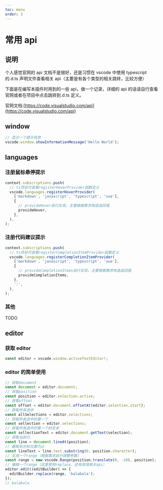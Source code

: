 ```yaml
---
toc: menu
order: 3
---
```


# 常用 api

## 说明

个人感觉官网的 api 文档不是很好，还是习惯在 vscode 中使用 typescript 的.d.ts 声明文件查看相关 api（主要是有各个类型的相关跳转，比较方便）

下面是在编写本插件时用到的一些 api，做一个记录，详细的 api 的话请自行查看官网或者在项目中点击跳转到.d.ts 定义。

官网文档:[https://code.visualstudio.com/api](https://code.visualstudio.com/api)

## window

```js
// 显示一个提示信息
vscode.window.showInformationMessage('Hello World');
```

## languages

### 注册鼠标悬停提示

```ts
context.subscriptions.push(
  // ts项目可查看registerHoverProvider函数定义
  vscode.languages.registerHoverProvider(
    ['markdown', 'javascript', 'typescript', 'vue'],
    {
      // provideHover自行实现，主要根据需求构造返回值
      provideHover,
    },
  ),
);
```

### 注册代码建议提示

```ts
context.subscriptions.push(
  // ts项目可查看registerCompletionItemProvider函数定义
  vscode.languages.registerCompletionItemProvider(
    ['markdown', 'javascript', 'typescript', 'vue'],
    {
      // provideCompletionItems自行实现，主要根据需求构造返回值
      provideCompletionItems,
    },
    ':',
  ),
);
```

### 其他

TODO

## editor

### 获取 editor

```ts
const editor = vscode.window.activeTextEditor!;
```

### editor 的简单使用

```ts
// 获取document
const document = editor.document;
// 获取position
const position = editor.selection.active;
// 获取offset
const offset = editor.document.offsetAt(editor.selection.start);
// 获取所有选中
const allSelections = editor.selections;
// 获取所有选中的第一个
const sellection = editor.selections;
// 获取所有选中的第一个的文本
const sellectionText = editor.document.getText(selection);
// 获取当前行
const line = document.lineAt(position);
// 截取到光标位置为止
const lineText = line.text.substring(0, position.character);
// 生成一个range（根据需求自行调整参数）
const range = new vscode.Range(position.translate(0, -10), position);
// 编辑一个range（这里使用replace，还有其他相关api）
editor.edit((editBuilder) => {
  editBuilder.replace(range, 'balabala');
});
// balabala
```
